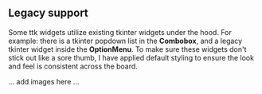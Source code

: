 ## Legacy support

Some ttk widgets utilize existing tkinter widgets under the hood. For example: 
there is a tkinter popdown list in the **Combobox**, and a legacy tkinter widget 
inside the **OptionMenu**. To make sure these widgets don't stick out like a 
sore thumb, I have applied default styling to ensure the look and feel is 
consistent across the board.

... add images here ...